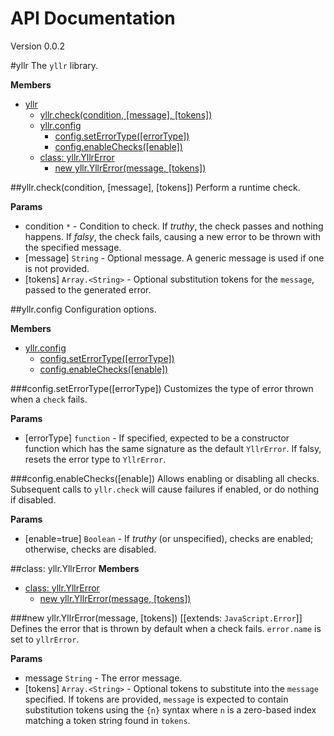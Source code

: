 # API Documentation
Version 0.0.2

<a name="yllr"></a>
#yllr
The `yllr` library.

**Members**

* [yllr](#yllr)
  * [yllr.check(condition, [message], [tokens])](#yllr.check)
  * [yllr.config](#yllr.config)
    * [config.setErrorType([errorType])](#yllr.config.setErrorType)
    * [config.enableChecks([enable])](#yllr.config.enableChecks)
  * [class: yllr.YllrError](#yllr.YllrError)
    * [new yllr.YllrError(message, [tokens])](#new_yllr.YllrError)

<a name="yllr.check"></a>
##yllr.check(condition, [message], [tokens])
Perform a runtime check.

**Params**

- condition `*` - Condition to check. If _truthy_, the check passes and
 nothing happens. If _falsy_, the check fails, causing a new error to be
 thrown with the specified message.  
- \[message\] `String` - Optional message. A generic message is used if
 one is not provided.  
- \[tokens\] `Array.<String>` - Optional substitution tokens for the
 `message`, passed to the generated error.  

<a name="yllr.config"></a>
##yllr.config
Configuration options.

**Members**

* [yllr.config](#yllr.config)
  * [config.setErrorType([errorType])](#yllr.config.setErrorType)
  * [config.enableChecks([enable])](#yllr.config.enableChecks)

<a name="yllr.config.setErrorType"></a>
###config.setErrorType([errorType])
Customizes the type of error thrown when a `check` fails.

**Params**

- \[errorType\] `function` - If specified, expected to be a constructor
 function which has the same signature as the default `YllrError`. If
 falsy, resets the error type to `YllrError`.  

<a name="yllr.config.enableChecks"></a>
###config.enableChecks([enable])
Allows enabling or disabling all checks. Subsequent calls to `yllr.check`
 will cause failures if enabled, or do nothing if disabled.

**Params**

- \[enable=true\] `Boolean` - If _truthy_ (or unspecified), checks are
 enabled; otherwise, checks are disabled.  

<a name="yllr.YllrError"></a>
##class: yllr.YllrError
**Members**

* [class: yllr.YllrError](#yllr.YllrError)
  * [new yllr.YllrError(message, [tokens])](#new_yllr.YllrError)

<a name="new_yllr.YllrError"></a>
###new yllr.YllrError(message, [tokens])
[[extends: `JavaScript.Error`]]
Defines the error that is thrown by default when a check fails.
 `error.name` is set to `yllrError`.

**Params**

- message `String` - The error message.  
- \[tokens\] `Array.<String>` - Optional tokens to substitute into the
 `message` specified. If tokens are provided, `message` is expected to
 contain substitution tokens using the `{n}` syntax where `n` is a zero-based
 index matching a token string found in `tokens`.  

